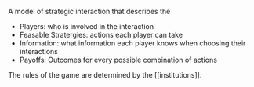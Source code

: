 
A model of strategic interaction that describes the
- Players: who is involved in the interaction
- Feasable Stratergies: actions each player can take
- Information: what information each player knows when choosing their interactions
- Payoffs: Outcomes for every possible combination of actions

The rules of the game are determined by the [[institutions]].
